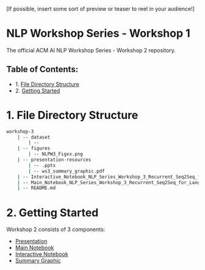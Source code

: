 [If possible, insert some sort of preview or teaser to reel in your audience!]

# NLP Workshop Series - Workshop 1
The official ACM AI NLP Workshop Series - Workshop 2 repository.

## Table of Contents:

<div class="alert alert-block alert-info">
<ul>
    <li>1. <a href="#1.-file-directory-structure">File Directory Structure</a></li>
    <li>2. <a href="#2.-getting-started">Getting Started</a></li>
</ul>
</div>

# 1. File Directory Structure

```bash
workshop-3
    | -- dataset
        | -- 
    | -- figures
        | -- NLPW3_Figxx.png
    | -- presentation-resources
        | -- .pptx
        | -- ws3_summary_graphic.pdf
    | -- Interactive_Notebook_NLP_Series_Workshop_3_Recurrent_Seq2Seq_for_Language_Translation.ipynb
    | -- Main_Notebook_NLP_Series_Workshop_3_Recurrent_Seq2Seq_for_Language_Translation.ipynb
    | -- README.md

```

# 2. Getting Started



Workshop 2 consists of 3 components:
- [Presentation](./presentation-resources/)
- [Main Notebook](./Main_Notebook_NLP_Series_Workshop_3_Recurrent_Seq2Seq_for_Language_Translation.ipynb)
- [Interactive Notebook](Interactive_Notebook_NLP_Series_Workshop_3_Recurrent_Seq2Seq_for_Language_Translation.ipynb)
- [Summary Graphic](./presentation-resources/ws3_summary_graphic.pdf)